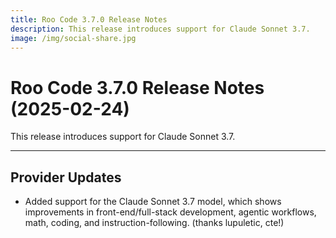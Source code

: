 ```yaml
---
title: Roo Code 3.7.0 Release Notes
description: This release introduces support for Claude Sonnet 3.7.
image: /img/social-share.jpg
---
```


# Roo Code 3.7.0 Release Notes (2025-02-24)

This release introduces support for Claude Sonnet 3.7.

---

## Provider Updates

*   Added support for the Claude Sonnet 3.7 model, which shows improvements in front-end/full-stack development, agentic workflows, math, coding, and instruction-following. (thanks lupuletic, cte!)